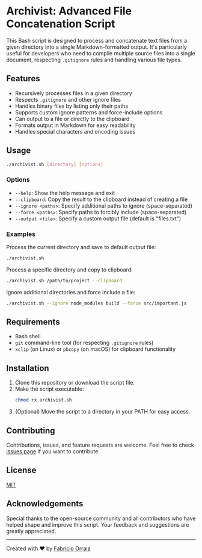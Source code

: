 # Archivist: Advanced File Concatenation Script

This Bash script is designed to process and concatenate text files from a given directory into a single Markdown-formatted output. It's particularly useful for developers who need to compile multiple source files into a single document, respecting `.gitignore` rules and handling various file types.

## Features

- Recursively processes files in a given directory
- Respects `.gitignore` and other ignore files
- Handles binary files by listing only their paths
- Supports custom ignore patterns and force-include options
- Can output to a file or directly to the clipboard
- Formats output in Markdown for easy readability
- Handles special characters and encoding issues

## Usage

```bash
./archivist.sh [directory] [options]
```

### Options

- `--help`: Show the help message and exit
- `--clipboard`: Copy the result to the clipboard instead of creating a file
- `--ignore <paths>`: Specify additional paths to ignore (space-separated)
- `--force <paths>`: Specify paths to forcibly include (space-separated)
- `--output <file>`: Specify a custom output file (default is "files.txt")

### Examples

Process the current directory and save to default output file:
```bash
./archivist.sh
```

Process a specific directory and copy to clipboard:
```bash
./archivist.sh /path/to/project --clipboard
```

Ignore additional directories and force include a file:
```bash
./archivist.sh --ignore node_modules build --force src/important.js
```

## Requirements

- Bash shell
- `git` command-line tool (for respecting `.gitignore` rules)
- `xclip` (on Linux) or `pbcopy` (on macOS) for clipboard functionality

## Installation

1. Clone this repository or download the script file.
2. Make the script executable:
   ```bash
   chmod +x archivist.sh
   ```
3. (Optional) Move the script to a directory in your PATH for easy access.

## Contributing

Contributions, issues, and feature requests are welcome. Feel free to check [issues page](https://github.com/fzzio/archivist/issues) if you want to contribute.

## License

[MIT](https://choosealicense.com/licenses/mit/)

## Acknowledgements

Special thanks to the open-source community and all contributors who have helped shape and improve this script. Your feedback and suggestions are greatly appreciated.

---

Created with ❤️ by [Fabricio Orrala](https://www.linkedin.com/in/fzzio/)